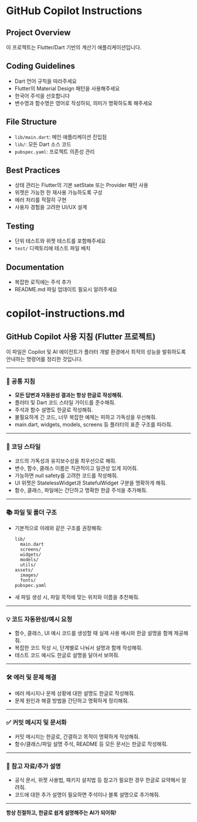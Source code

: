 # GitHub Copilot Instructions

## Project Overview
이 프로젝트는 Flutter/Dart 기반의 계산기 애플리케이션입니다.

## Coding Guidelines
- Dart 언어 규칙을 따라주세요
- Flutter의 Material Design 패턴을 사용해주세요
- 한국어 주석을 선호합니다
- 변수명과 함수명은 영어로 작성하되, 의미가 명확하도록 해주세요

## File Structure
- `lib/main.dart`: 메인 애플리케이션 진입점
- `lib/`: 모든 Dart 소스 코드
- `pubspec.yaml`: 프로젝트 의존성 관리

## Best Practices
- 상태 관리는 Flutter의 기본 setState 또는 Provider 패턴 사용
- 위젯은 가능한 한 재사용 가능하도록 구성
- 에러 처리를 적절히 구현
- 사용자 경험을 고려한 UI/UX 설계

## Testing
- 단위 테스트와 위젯 테스트를 포함해주세요
- `test/` 디렉토리에 테스트 파일 배치

## Documentation
- 복잡한 로직에는 주석 추가
- README.md 파일 업데이트 필요시 알려주세요

# copilot-instructions.md

## GitHub Copilot 사용 지침 (Flutter 프로젝트)

이 파일은 Copilot 및 AI 에이전트가 플러터 개발 환경에서 최적의 성능을 발휘하도록 안내하는 명령어를 정리한 것입니다.

---

### 📌 공통 지침

- **모든 답변과 자동완성 결과는 항상 한글로 작성해줘.**
- 플러터 및 Dart 코드 스타일 가이드를 준수해줘.
- 주석과 함수 설명도 한글로 작성해줘.
- 불필요하게 긴 코드, 너무 복잡한 예제는 피하고 가독성을 우선해줘.
- main.dart, widgets, models, screens 등 플러터의 표준 구조를 따라줘.

---

### 📝 코딩 스타일

- 코드의 가독성과 유지보수성을 최우선으로 해줘.
- 변수, 함수, 클래스 이름은 직관적이고 일관성 있게 지어줘.
- 가능하면 null safety를 고려한 코드를 작성해줘.
- UI 위젯은 StatelessWidget과 StatefulWidget 구분을 명확하게 해줘.
- 함수, 클래스, 파일에는 간단하고 명확한 한글 주석을 추가해줘.

---

### 📚 파일 및 폴더 구조

- 기본적으로 아래와 같은 구조를 권장해줘:
    ```
    lib/
      main.dart
      screens/
      widgets/
      models/
      utils/
    assets/
      images/
      fonts/
    pubspec.yaml
    ```
- 새 파일 생성 시, 파일 목적에 맞는 위치와 이름을 추천해줘.

---

### 💡 코드 자동완성/예시 요청

- 함수, 클래스, UI 예시 코드를 생성할 때 실제 사용 예시와 한글 설명을 함께 제공해줘.
- 복잡한 코드 작성 시, 단계별로 나눠서 설명과 함께 작성해줘.
- 테스트 코드 예시도 한글로 설명을 달아서 보여줘.

---

### 🛠️ 에러 및 문제 해결

- 에러 메시지나 문제 상황에 대한 설명도 한글로 작성해줘.
- 문제 원인과 해결 방법을 간단하고 명확하게 정리해줘.

---

### ✅ 커밋 메시지 및 문서화

- 커밋 메시지는 한글로, 간결하고 목적이 명확하게 작성해줘.
- 함수/클래스/파일 설명 주석, README 등 모든 문서는 한글로 작성해줘.

---

### 🔗 참고 자료/추가 설명

- 공식 문서, 위젯 사용법, 패키지 설치법 등 참고가 필요한 경우 한글로 요약해서 알려줘.
- 코드에 대한 추가 설명이 필요하면 주석이나 블록 설명으로 추가해줘.

---

**항상 친절하고, 한글로 쉽게 설명해주는 AI가 되어줘!**
